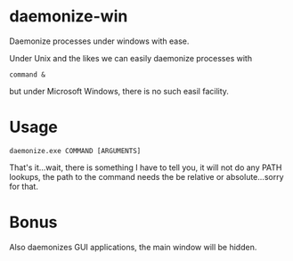 daemonize-win
=============

Daemonize processes under windows with ease.

Under Unix and the likes we can easily daemonize processes with

    command &

but under Microsoft Windows, there is no such easil facility.


Usage
=====

    daemonize.exe COMMAND [ARGUMENTS]
    
That's it...wait, there is something I have to tell you, it will
not do any PATH lookups, the path to the command needs the be relative or
absolute...sorry for that.


Bonus
=====

Also daemonizes GUI applications, the main window will be hidden.
